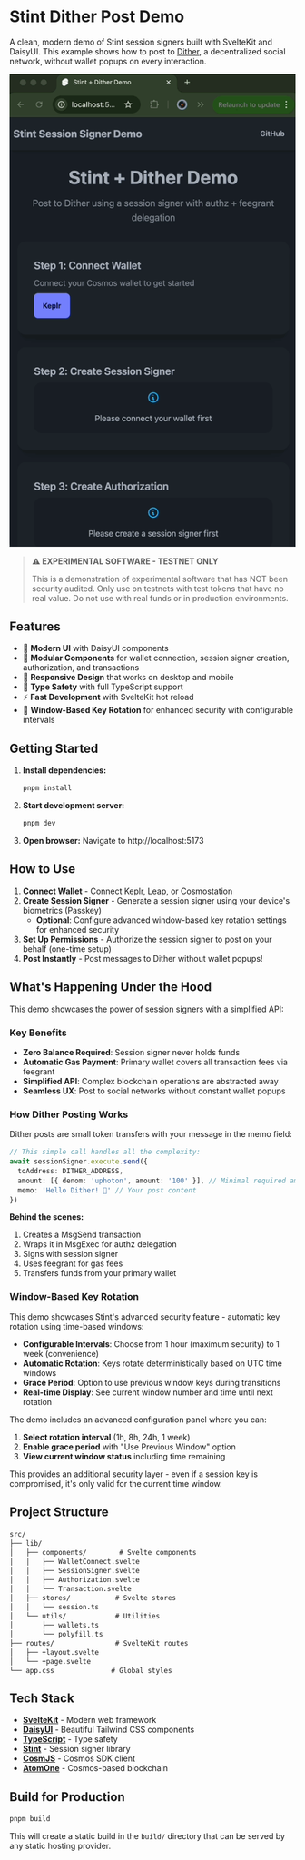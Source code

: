 # Stint Dither Post Demo

A clean, modern demo of Stint session signers built with SvelteKit and DaisyUI. This example shows how to post to [Dither](https://testnet.dither.network), a decentralized social network, without wallet popups on every interaction.

![Stint Signer Dither Demo](./assets/stint-signer-dither-demo.gif)

> **⚠️ EXPERIMENTAL SOFTWARE - TESTNET ONLY**
>
> This is a demonstration of experimental software that has NOT been security audited. Only use on testnets with test tokens that have no real value. Do not use with real funds or in production environments.

## Features

- 🎨 **Modern UI** with DaisyUI components
- 🧩 **Modular Components** for wallet connection, session signer creation, authorization, and transactions
- 📱 **Responsive Design** that works on desktop and mobile
- 🔧 **Type Safety** with full TypeScript support
- ⚡ **Fast Development** with SvelteKit hot reload
- 🔐 **Window-Based Key Rotation** for enhanced security with configurable intervals

## Getting Started

1. **Install dependencies:**
   ```bash
   pnpm install
   ```

2. **Start development server:**
   ```bash
   pnpm dev
   ```

3. **Open browser:**
   Navigate to http://localhost:5173

## How to Use

1. **Connect Wallet** - Connect Keplr, Leap, or Cosmostation
2. **Create Session Signer** - Generate a session signer using your device's biometrics (Passkey)
   - **Optional**: Configure advanced window-based key rotation settings for enhanced security
3. **Set Up Permissions** - Authorize the session signer to post on your behalf (one-time setup)
4. **Post Instantly** - Post messages to Dither without wallet popups!

## What's Happening Under the Hood

This demo showcases the power of session signers with a simplified API:

### Key Benefits

- **Zero Balance Required**: Session signer never holds funds
- **Automatic Gas Payment**: Primary wallet covers all transaction fees via feegrant
- **Simplified API**: Complex blockchain operations are abstracted away
- **Seamless UX**: Post to social networks without constant wallet popups

### How Dither Posting Works

Dither posts are small token transfers with your message in the memo field:

```typescript
// This simple call handles all the complexity:
await sessionSigner.execute.send({
  toAddress: DITHER_ADDRESS,
  amount: [{ denom: 'uphoton', amount: '100' }], // Minimal required amount
  memo: 'Hello Dither! 🚀' // Your post content
})
```

**Behind the scenes:**
1. Creates a MsgSend transaction
2. Wraps it in MsgExec for authz delegation
3. Signs with session signer
4. Uses feegrant for gas fees
5. Transfers funds from your primary wallet

### Window-Based Key Rotation

This demo showcases Stint's advanced security feature - automatic key rotation using time-based windows:

- **Configurable Intervals**: Choose from 1 hour (maximum security) to 1 week (convenience)
- **Automatic Rotation**: Keys rotate deterministically based on UTC time windows
- **Grace Period**: Option to use previous window keys during transitions
- **Real-time Display**: See current window number and time until next rotation

The demo includes an advanced configuration panel where you can:

1. **Select rotation interval** (1h, 8h, 24h, 1 week)
2. **Enable grace period** with "Use Previous Window" option
3. **View current window status** including time remaining

This provides an additional security layer - even if a session key is compromised, it's only valid for the current time window.

## Project Structure

```
src/
├── lib/
│   ├── components/        # Svelte components
│   │   ├── WalletConnect.svelte
│   │   ├── SessionSigner.svelte
│   │   ├── Authorization.svelte
│   │   └── Transaction.svelte
│   ├── stores/           # Svelte stores
│   │   └── session.ts
│   └── utils/            # Utilities
│       ├── wallets.ts
│       └── polyfill.ts
├── routes/               # SvelteKit routes
│   ├── +layout.svelte
│   └── +page.svelte
└── app.css              # Global styles
```

## Tech Stack

- **[SvelteKit](https://kit.svelte.dev)** - Modern web framework
- **[DaisyUI](https://daisyui.com)** - Beautiful Tailwind CSS components
- **[TypeScript](https://www.typescriptlang.org)** - Type safety
- **[Stint](https://github.com/n2p5/stint)** - Session signer library
- **[CosmJS](https://github.com/cosmos/cosmjs)** - Cosmos SDK client
- **[AtomOne](https://atomone.zone)** - Cosmos-based blockchain

## Build for Production

```bash
pnpm build
```

This will create a static build in the `build/` directory that can be served by any static hosting provider.